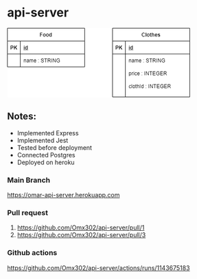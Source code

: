 # api-server
![img](./r.png)
## Notes:
- Implemented Express
- Implemented Jest
- Tested before deployment
- Connected Postgres
- Deployed on heroku


### Main Branch
https://omar-api-server.herokuapp.com
### Pull request
1. https://github.com/Omx302/api-server/pull/1
2. https://github.com/Omx302/api-server/pull/3
### Github actions
https://github.com/Omx302/api-server/actions/runs/1143675183
